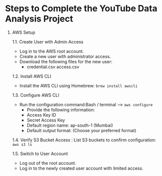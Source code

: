 
# Steps to Complete the YouTube Data Analysis Project

1. AWS Setup

	1.1. Create User with Admin Access
	* Log in to the AWS root account.
	* Create a new user with administrator access.
	* Download the following files for the new user:
		* credential.csv
		 access.csv
	
	1.2. Install AWS CLI
	* Install the AWS CLI using Homebrew: `brew install awscli`

	1.3. Configure AWS CLI

	* Run the configuration command:Bash / terminal --> `aws configure`
		* Provide the following information:
		* Access Key ID
		* Secret Access Key
		* Default region name: ap-south-1 (Mumbai)
		* Default output format: (Choose your preferred format)

	1.4. Verify S3 Bucket Access : List S3 buckets to confirm configuration: `aws s3 ls`
	
 	1.5. Switch to User Account
	* Log out of the root account.
	* Log in to the newly created user account with limited access.

